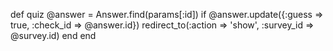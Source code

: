  def quiz
    @answer = Answer.find(params[:id])
    if @answer.update({:guess => true, :check_id => @answer.id})
      redirect_to(:action => 'show', :survey_id => @survey.id)
    end
  end

